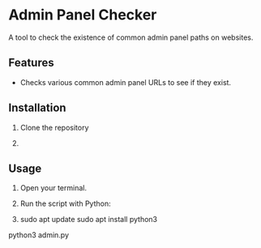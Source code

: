 # Admin Panel Checker

A tool to check the existence of common admin panel paths on websites.

## Features
- Checks various common admin panel URLs to see if they exist.

## Installation

1. Clone the repository

2. 
## Usage

1. Open your terminal.
2. Run the script with Python:

3. sudo apt update
sudo apt install python3

python3 admin.py 
